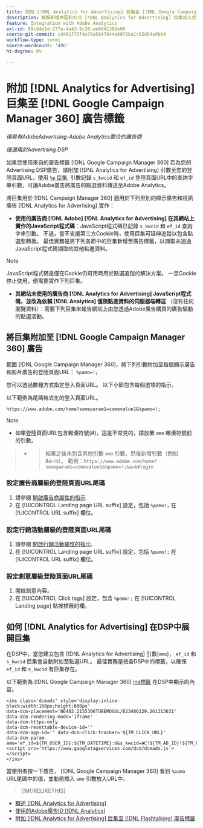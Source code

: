 ```yaml
---
title: 附加 [!DNL Analytics for Advertising] 巨集至 [!DNL Google Campaign Manager 360] 廣告標籤
description: 瞭解新增原因和方式 [!DNL Analytics for Advertising] 巨集加入您的 [!DNL Google Campaign Manager 360] 廣告標籤
feature: Integration with Adobe Analytics
exl-id: 89cd4e1d-277a-4a43-9c38-ae6641302e09
source-git-commit: cd461f73f4a70a5647844a6075ba1c65d64a9b04
workflow-type: tm+mt
source-wordcount: '496'
ht-degree: 0%

---
```


# 附加 [!DNL Analytics for Advertising] 巨集至 [!DNL Google Campaign Manager 360] 廣告標籤

*僅具有AdobeAdvertising-Adobe Analytics整合的廣告商*

*僅適用於Advertising DSP*

如果您使用來自的廣告標籤 [!DNL Google Campaign Manager 360] 若為您的Advertising DSP廣告，請附加 [!DNL Analytics for Advertising] 引數至您的登陸頁面URL，使用 [`%p` 巨集](https://support.google.com/campaignmanager/table/6096962). 引數記錄 `s_kwcid` 和 `ef_id` 登陸頁面URL中的查詢字串引數，可讓Adobe廣告將廣告的點選資料傳送至Adobe Analytics。

將巨集用於 [!DNL Campaign Manager 360] 適用於下列型別的顯示廣告和視訊廣告 [!DNL Analytics for Advertising] 實作：

* **使用的廣告商 [!DNL Adobe] [!DNL Analytics for Advertising] 在其網站上實作的JavaScript程式碼**：JavaScript程式碼已記錄 `s_kwcid` 和 `ef_id` 查詢字串引數。 不過，當不支援第三方Cookie時，使用巨集可延伸追蹤以包含點選型轉換。 最佳實務是將下列各節中的巨集新增至廣告標籤，以擷取未透過JavaScript程式碼擷取的其他點進資料。

>[!NOTE]
>
>JavaScript程式碼是僅在Cookie仍可用時用於點選追蹤的解決方案。 一旦Cookie停止使用，便需要實作下列巨集。

* **其網站未使用的廣告商 [!DNL Analytics for Advertising] JavaScript程式碼，並改為依賴 [!DNL Analytics] 僅限點進資料的伺服器端轉送** （沒有任何瀏覽資料）：需要下列巨集來報告網站上由您透過Adobe廣告購買的廣告驅動的點選活動。

## 將巨集附加至 [!DNL Google Campaign Manager 360] 廣告

範圍 [!DNL Google Campaign Manager 360]，將下列引數附加至每個顯示廣告和影片廣告的登陸頁面URL： `%pamo=!;`

您可以透過數種方式指定登入頁面URL。 以下小節包含每個選項的指示。

以下範例為尾碼格式化的登入頁面URL。

```
https://www.adobe.com/home?someparam1=somevalue1&%pamo=!;
```

>[!NOTE]
>* 如果登陸頁面URL包含雜湊符號(#)，這是不常見的，請放置 `amo` 雜湊符號前的引數。

>
>* >如果之後未包含其他引數 `amo` 引數，然後新增引數（例如&amp;a=b）。 範例：`https://www.adobe.com/home?someparam1=somevalue1&%pamo=!;&a=b#login`


### 設定廣告商層級的登陸頁面URL尾碼

1. 請參閱 [開啟廣告商屬性的指示](https://support.google.com/campaignmanager/answer/2829344).
1. 在 [!UICONTROL Landing page URL suffix] 設定，包括 `%pamo!;` 在 [!UICONTROL URL suffix] 欄位。

### 設定行銷活動層級的登陸頁面URL尾碼

1. 請參閱 [開啟行銷活動屬性的指示](https://support.google.com/campaignmanager/answer/2838056#set).
1. 在 [!UICONTROL Landing page URL suffix] 設定，包括 `%pamo!;` 在 [!UICONTROL URL suffix] 欄位。

### 設定創意層級登陸頁面URL尾碼

1. 開啟創意內容。
1. 在 [!UICONTROL Click tags] 設定，包含 `%pamo!;` 在 [!UICONTROL Landing page] 點按標籤的欄。

## 如何 [!DNL Analytics for Advertising] 在DSP中展開巨集

在DSP中，當您建立包含 [!DNL Analytics for Advertising] 引數(`amo`)， `ef_id` 和 `s_kwcid` 巨集會自動附加至點選URL。 最佳實務是檢查DSP中的標籤，以確保 `ef_id` 和 `s_kwcid` 有巨集存在。

以下範例為 [!DNL Google Campaign Manager 360] [ins標籤](https://support.google.com/campaignmanager/answer/6080468) 在DSP中顯示的內容。

```
<ins class='dcmads' style='display:inline-block;width:160px;height:600px'
data-dcm-placement='N6482.2155306TUBEMOGUL/B23486129.261313631'
data-dcm-rendering-mode='iframe'
data-dcm-https-only
data-dcm-resettable-device-id=''
data-dcm-app-id='' data-dcm-click-tracker='${TM_CLICK_URL}'
data-dcm-param-amo='ef_id=${TM_USER_ID}:${TM_DATETIME}:d&s_kwcid=AC!${TM_AD_ID}!${TM_PLACEMENT_ID}'>
<script src='https://www.googletagservices.com/dcm/dcmads.js'></script>
</ins>
```

當使用者按一下廣告， [!DNL Google Campaign Manager 360] 看到 `%pamo` URL尾碼中的值，並動態插入 `amo` 引數放入URL中。

>[!MORELIKETHIS]
* [概述 [!DNL Analytics for Advertising]](overview.md)
* [使用的Adobe廣告ID [!DNL Analytics]](/help/integrations/analytics/ids.md)
* [附加 [!DNL Analytics for Advertising] 巨集至 [!DNL Flashtalking] 廣告標籤](macros-flashtalking.md)

